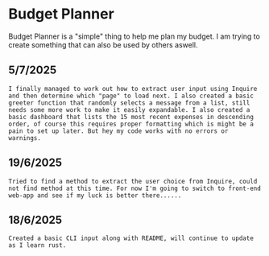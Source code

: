 # Budget Planner

Budget Planner is a "simple" thing to help me plan my budget. I am trying to create something that can also be used by others aswell.

## 5/7/2025
    I finally managed to work out how to extract user input using Inquire and then determine which "page" to load next. I also created a basic greeter function that randomly selects a message from a list, still needs some more work to make it easily expandable. I also created a basic dashboard that lists the 15 most recent expenses in descending order, of course this requires proper formatting which is might be a pain to set up later. But hey my code works with no errors or warnings. 

## 19/6/2025
    Tried to find a method to extract the user choice from Inquire, could not find method at this time. For now I'm going to switch to front-end web-app and see if my luck is better there......

## 18/6/2025
    Created a basic CLI input along with README, will continue to update as I learn rust.